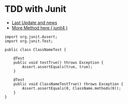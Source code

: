 # TDD with Junit

* [Last Update and news](https://junit.org/)
* [More Method here ( junit4 )](https://junit.org/junit4/javadoc/4.8/org/junit/Assert.html)

```
import org.junit.Assert;
import org.junit.Test;

public class ClassNameTest {

    @Test
    public void testTrue() throws Exception {
        Assert.assertEquals(true, true);
    }

    @Test
    public void ClassNameTestTrue() throws Exception {
        Assert.assertEquals(0, ClassName.methods(0));
    }
}
```